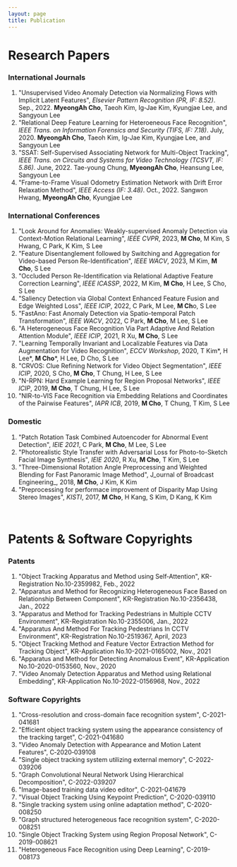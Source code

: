 ```yaml
---
layout: page
title: Publication
---
```



# Research Papers

### International Journals

1. "Unsupervised Video Anomaly Detection via Normalizing Flows with Implicit Latent Features", _Elsevier Pattern Recognition (PR, IF: 8.52)_. Sep., 2022. **MyeongAh Cho**, Taeoh Kim, Ig‑Jae Kim, Kyungjae Lee, and Sangyoun Lee
2. "Relational Deep Feature Learning for Heteroeneous Face Recognition", _IEEE Trans. on Information Forensics and Security (TIFS, IF: 7.18)_. July, 2020. **MyeongAh Cho**, Taeoh Kim, Ig‑Jae Kim, Kyungjae Lee, and Sangyoun Lee
3. "SSAT: Self-Supervised Associating Network for Multi-Object Tracking", _IEEE Trans. on Circuits and Systems for Video Technology (TCSVT, IF: 5.86)_. June, 2022. Tae-young Chung, **MyeongAh Cho**, Heansung Lee, Sangyoun Lee
4. "Frame-to-Frame Visual Odometry Estimation Network with Drift Error Relaxation Method", _IEEE Access (IF: 3.48)_. Oct., 2022. Sangwon Hwang, **MyeongAh Cho**, Kyungjae Lee

### International Conferences

1. "Look Around for Anomalies: Weakly-supervised Anomaly Detection via Context-Motion Relational Learning", _IEEE CVPR_, 2023, **M Cho**, M Kim, S Hwang, C Park, K Kim, S Lee
2. "Feature Disentanglement followed by Switching and Aggregation for Video-based Person Re-Identification", _IEEE WACV_, 2023, M Kim, **M Cho**, S Lee
3. "Occluded Person Re-Identification via Relational Adaptive Feature Correction Learning", _IEEE ICASSP_, 2022, M Kim, **M Cho**, H Lee, S Cho, S Lee
4. "Saliency Detection via Global Context Enhanced Feature Fusion and Edge Weighted Loss", _IEEE ICIP_, 2022, C Park, M Lee, **M Ch**o, S Lee
5. "FastAno: Fast Anomaly Detection via Spatio-temporal Patch Transformation", _IEEE WACV_, 2022, C Park, **M Cho**, M Lee, S Lee
6. "A Heterogeneous Face Recognition Via Part Adaptive And Relation Attention Module", _IEEE ICIP_, 2021, R Xu, **M Cho**, S Lee
7. "Learning Temporally Invariant and Localizable Features via Data Augmentation for Video Recognition", _ECCV Workshop_, 2020, T Kim*, H Lee*, **M Cho***, H Lee, D Cho, S Lee
8. "CRVOS: Clue Refining Network for Video Object Segmentation", _IEEE ICIP_, 2020, S Cho, **M Cho**, T Chung, H Lee, S Lee
9. "N-RPN: Hard Example Learning for Region Proposal Networks", _IEEE ICIP_, 2019, **M Cho**, T Chung, H Lee, S Lee
10. "NIR-to-VIS Face Recognition via Embedding Relations and Coordinates of the Pairwise Features", _IAPR ICB_, 2019, **M Cho**, T Chung, T Kim, S Lee

### Domestic

1. "Patch Rotation Task Combined Autoencoder for Abnormal Event Detection", _IEIE 2021_, C Park, **M Cho**, M Lee, S Lee
2. "Photorealistic Style Transfer with Adversarial Loss for Photo-to-Sketch Facial Image Synthesis", _IEIE 2020_, R Xu, **M Cho**, T Kim, S Lee
3. "Three-Dimensional Rotation Angle Preprocessing and Weighted Blending for Fast Panoramic Image Method", J_ournal of Broadcast Engineering_, 2018, **M Cho**, J Kim, K Kim
4. "Preprocessing for performace improvement of Disparity Map Using Stereo Images", _KISTI_, 2017, **M Cho**, H Kang, S Kim, D Kang, K Kim

<br/>

# Patents & Software Copyrights

### Patents

1. "Object Tracking Apparatus and Method using Self‑Attention", KR-Registration No.10-2359982, Feb., 2022
2. "Apparatus and Method for Recognizing Heterogeneous Face Based on Relationship Between Component", KR-Registration No.10-2356438, Jan., 2022
3. "Apparatus and Method for Tracking Pedestrians in Multiple CCTV Environment", KR-Registration No.10-2355006, Jan., 2022
4. "Apparatus And Method For Tracking Pedestrians In CCTV Environment", KR-Registration No.10-2519367, April, 2023
5. "Object Tracking Method and Feature Vector Extraction Method for Tracking Object", KR-Application No.10-2021-0165002, Nov., 2021
6. "Apparatus and Method for Detecting Anomalous Event", KR-Application No.10-2020-0153560, Nov., 2020
7. "Video Anomaly Detection Apparatus and Method using Relational Embedding", KR-Application No.10-2022-0156968, Nov., 2022

### Software Copyrights

1. "Cross-resolution and cross-domain face recognition system", C-2021-041681
2. "Efficient object tracking system using the appearance consistency of the tracking target", C-2021-041680
3. "Video Anomaly Detection with Appearance and Motion Latent Features", C‑2020‑039108
4. "Single object tracking system utilizing external memory", C-2022-039206
5. "Graph Convolutional Neural Network Using Hierarchical Decomposition", C-2022-039207
6. "Image-based  training data video editor", C-2021-041679
7. "Visual Object Tracking Using Keypoint Prediction", C-2020-039110
8. "Single tracking system using online adaptation method", C-2020-008250
9. "Graph structured heterogeneous face recognition system", C-2020-008251
10. "Single Object Tracking System using Region Proposal Network", C-2019-008621
11. "Heterogeneous Face Recognition using Deep Learning", C-2019-008173
